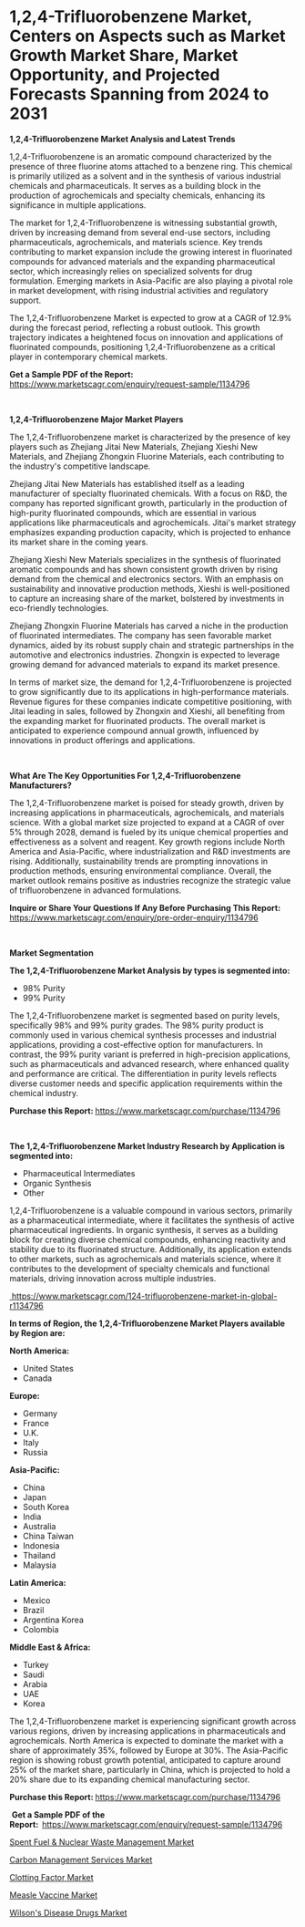<p><h1>1,2,4-Trifluorobenzene Market, Centers on Aspects such as Market Growth Market Share, Market Opportunity, and Projected Forecasts Spanning from 2024 to 2031</h1></p><p><strong>1,2,4-Trifluorobenzene Market Analysis and Latest Trends</strong></p>
<p><p>1,2,4-Trifluorobenzene is an aromatic compound characterized by the presence of three fluorine atoms attached to a benzene ring. This chemical is primarily utilized as a solvent and in the synthesis of various industrial chemicals and pharmaceuticals. It serves as a building block in the production of agrochemicals and specialty chemicals, enhancing its significance in multiple applications.</p><p>The market for 1,2,4-Trifluorobenzene is witnessing substantial growth, driven by increasing demand from several end-use sectors, including pharmaceuticals, agrochemicals, and materials science. Key trends contributing to market expansion include the growing interest in fluorinated compounds for advanced materials and the expanding pharmaceutical sector, which increasingly relies on specialized solvents for drug formulation. Emerging markets in Asia-Pacific are also playing a pivotal role in market development, with rising industrial activities and regulatory support.</p><p>The 1,2,4-Trifluorobenzene Market is expected to grow at a CAGR of 12.9% during the forecast period, reflecting a robust outlook. This growth trajectory indicates a heightened focus on innovation and applications of fluorinated compounds, positioning 1,2,4-Trifluorobenzene as a critical player in contemporary chemical markets.</p></p>
<p><strong>Get a Sample PDF of the Report:&nbsp;</strong> <a href="https://www.marketscagr.com/enquiry/request-sample/1134796?utm_campaign=1177&utm_medium=2&utm_source=Github&utm_content=ia&utm_term=08102024&utm_id=124-trifluorobenzene">https://www.marketscagr.com/enquiry/request-sample/1134796</a></p>
<p>&nbsp;</p>
<p><strong>1,2,4-Trifluorobenzene Major Market Players</strong></p>
<p><p>The 1,2,4-Trifluorobenzene market is characterized by the presence of key players such as Zhejiang Jitai New Materials, Zhejiang Xieshi New Materials, and Zhejiang Zhongxin Fluorine Materials, each contributing to the industry's competitive landscape.</p><p>Zhejiang Jitai New Materials has established itself as a leading manufacturer of specialty fluorinated chemicals. With a focus on R&D, the company has reported significant growth, particularly in the production of high-purity fluorinated compounds, which are essential in various applications like pharmaceuticals and agrochemicals. Jitai's market strategy emphasizes expanding production capacity, which is projected to enhance its market share in the coming years.</p><p>Zhejiang Xieshi New Materials specializes in the synthesis of fluorinated aromatic compounds and has shown consistent growth driven by rising demand from the chemical and electronics sectors. With an emphasis on sustainability and innovative production methods, Xieshi is well-positioned to capture an increasing share of the market, bolstered by investments in eco-friendly technologies.</p><p>Zhejiang Zhongxin Fluorine Materials has carved a niche in the production of fluorinated intermediates. The company has seen favorable market dynamics, aided by its robust supply chain and strategic partnerships in the automotive and electronics industries. Zhongxin is expected to leverage growing demand for advanced materials to expand its market presence.</p><p>In terms of market size, the demand for 1,2,4-Trifluorobenzene is projected to grow significantly due to its applications in high-performance materials. Revenue figures for these companies indicate competitive positioning, with Jitai leading in sales, followed by Zhongxin and Xieshi, all benefiting from the expanding market for fluorinated products. The overall market is anticipated to experience compound annual growth, influenced by innovations in product offerings and applications.</p></p>
<p>&nbsp;</p>
<p><strong>What Are The Key Opportunities For 1,2,4-Trifluorobenzene Manufacturers?</strong></p>
<p><p>The 1,2,4-Trifluorobenzene market is poised for steady growth, driven by increasing applications in pharmaceuticals, agrochemicals, and materials science. With a global market size projected to expand at a CAGR of over 5% through 2028, demand is fueled by its unique chemical properties and effectiveness as a solvent and reagent. Key growth regions include North America and Asia-Pacific, where industrialization and R&D investments are rising. Additionally, sustainability trends are prompting innovations in production methods, ensuring environmental compliance. Overall, the market outlook remains positive as industries recognize the strategic value of trifluorobenzene in advanced formulations.</p></p>
<p><strong>Inquire or Share Your Questions If Any Before Purchasing This Report:</strong> <a href="https://www.marketscagr.com/enquiry/pre-order-enquiry/1134796?utm_campaign=1177&utm_medium=2&utm_source=Github&utm_content=ia&utm_term=08102024&utm_id=124-trifluorobenzene">https://www.marketscagr.com/enquiry/pre-order-enquiry/1134796</a></p>
<p>&nbsp;</p>
<p><strong>Market Segmentation</strong></p>
<p><strong>The 1,2,4-Trifluorobenzene Market Analysis by types is segmented into:</strong></p>
<p><ul><li>98% Purity</li><li>99% Purity</li></ul></p>
<p><p>The 1,2,4-Trifluorobenzene market is segmented based on purity levels, specifically 98% and 99% purity grades. The 98% purity product is commonly used in various chemical synthesis processes and industrial applications, providing a cost-effective option for manufacturers. In contrast, the 99% purity variant is preferred in high-precision applications, such as pharmaceuticals and advanced research, where enhanced quality and performance are critical. The differentiation in purity levels reflects diverse customer needs and specific application requirements within the chemical industry.</p></p>
<p><strong>Purchase this Report:&nbsp;</strong><a href="https://www.marketscagr.com/purchase/1134796?utm_campaign=1177&utm_medium=2&utm_source=Github&utm_content=ia&utm_term=08102024&utm_id=124-trifluorobenzene">https://www.marketscagr.com/purchase/1134796</a></p>
<p>&nbsp;</p>
<p><strong>The 1,2,4-Trifluorobenzene Market Industry Research by Application is segmented into:</strong></p>
<p><ul><li>Pharmaceutical Intermediates</li><li>Organic Synthesis</li><li>Other</li></ul></p>
<p><p>1,2,4-Trifluorobenzene is a valuable compound in various sectors, primarily as a pharmaceutical intermediate, where it facilitates the synthesis of active pharmaceutical ingredients. In organic synthesis, it serves as a building block for creating diverse chemical compounds, enhancing reactivity and stability due to its fluorinated structure. Additionally, its application extends to other markets, such as agrochemicals and materials science, where it contributes to the development of specialty chemicals and functional materials, driving innovation across multiple industries.</p></p>
<p><a href="https://www.marketscagr.com/124-trifluorobenzene-market-in-global-r1134796?utm_campaign=1177&utm_medium=2&utm_source=Github&utm_content=ia&utm_term=08102024&utm_id=124-trifluorobenzene">&nbsp;https://www.marketscagr.com/124-trifluorobenzene-market-in-global-r1134796</a></p>
<p><strong>In terms of Region, the 1,2,4-Trifluorobenzene Market Players available by Region are:</strong></p>
<p>
    <p> <strong> North America: </strong>
        <ul>
            <li>United States</li>
            <li>Canada</li>
        </ul>
        </p> 
    <p> <strong> Europe: </strong>
        <ul>
            <li>Germany</li>
            <li>France</li>
            <li>U.K.</li>
            <li>Italy</li>
            <li>Russia</li>
        </ul>
        </p> 
    <p> <strong> Asia-Pacific: </strong>
        <ul>
            <li>China</li>
            <li>Japan</li>
            <li>South Korea</li>
            <li>India</li>
            <li>Australia</li>
            <li>China Taiwan</li>
            <li>Indonesia</li>
            <li>Thailand</li>
            <li>Malaysia</li>
        </ul>
        </p> 
    <p> <strong> Latin America: </strong>
        <ul>
            <li>Mexico</li>
            <li>Brazil</li>
            <li>Argentina Korea</li>
            <li>Colombia</li>
        </ul>
        </p> 
    <p> <strong> Middle East & Africa: </strong>
        <ul>
            <li>Turkey</li>
            <li>Saudi</li>
            <li>Arabia</li>
            <li>UAE</li>
            <li>Korea</li>
        </ul>
    </p>
    </p>
<p><p>The 1,2,4-Trifluorobenzene market is experiencing significant growth across various regions, driven by increasing applications in pharmaceuticals and agrochemicals. North America is expected to dominate the market with a share of approximately 35%, followed by Europe at 30%. The Asia-Pacific region is showing robust growth potential, anticipated to capture around 25% of the market share, particularly in China, which is projected to hold a 20% share due to its expanding chemical manufacturing sector.</p></p>
<p><strong>Purchase this Report: </strong><a href="https://www.marketscagr.com/purchase/1134796?utm_campaign=1177&utm_medium=2&utm_source=Github&utm_content=ia&utm_term=08102024&utm_id=124-trifluorobenzene">https://www.marketscagr.com/purchase/1134796</a></p>
<p>&nbsp;<strong>Get a Sample PDF of the Report:&nbsp;&nbsp;</strong><a href="https://www.marketscagr.com/enquiry/request-sample/1134796?utm_campaign=1177&utm_medium=2&utm_source=Github&utm_content=ia&utm_term=08102024&utm_id=124-trifluorobenzene">https://www.marketscagr.com/enquiry/request-sample/1134796</a></p>
<p><strong></strong></p>
<p><p><a href="https://issuu.com/reportprime-2/docs/spent-fuel-nuclear-waste-management_f334d0873cea3d?utm_campaign=1177&utm_medium=2&utm_source=Github&utm_content=ia&utm_term=08102024&utm_id=124-trifluorobenzene">Spent Fuel & Nuclear Waste Management Market</a></p><p><a href="https://www.linkedin.com/pulse/carbon-management-services-market-segmentation-geographical-regions-xkmmf?utm_campaign=1177&utm_medium=2&utm_source=Github&utm_content=ia&utm_term=08102024&utm_id=124-trifluorobenzene">Carbon Management Services Market</a></p><p><a href="https://www.linkedin.com/pulse/booming-clotting-factor-market-sector-analysis-growth-projections-wcdlf?utm_campaign=1177&utm_medium=2&utm_source=Github&utm_content=ia&utm_term=08102024&utm_id=124-trifluorobenzene">Clotting Factor Market</a></p><p><a href="https://www.linkedin.com/pulse/global-measle-vaccine-market-sector2024-2031-metrics-strategic-bykrf?utm_campaign=1177&utm_medium=2&utm_source=Github&utm_content=ia&utm_term=08102024&utm_id=124-trifluorobenzene">Measle Vaccine Market</a></p><p><a href="https://www.linkedin.com/pulse/wilsons-disease-drugs-industry-insights-report-analyzing-xx76f?utm_campaign=1177&utm_medium=2&utm_source=Github&utm_content=ia&utm_term=08102024&utm_id=124-trifluorobenzene">Wilson's Disease Drugs Market</a></p></p>